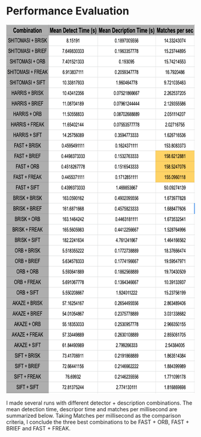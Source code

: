 # Performance Evaluation

<img src="supportDoc/SummaryTable.png" width="729" height="983" />

I made several runs with different detector + description combinations. The mean detection time, descripor time and matches per millisecond are summarized below. Taking Matches per millisecond as the comparison criteria, I conclude the three best combinations to be FAST + ORB, FAST + BRIEF and FAST + FREAK. 